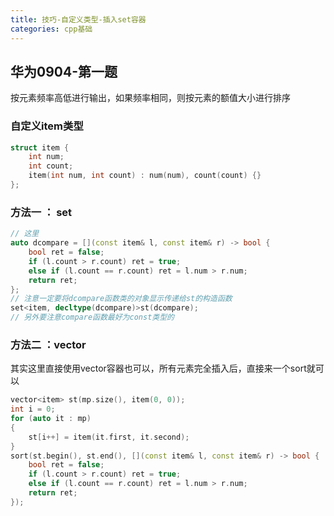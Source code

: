 ```yaml
---
title: 技巧-自定义类型-插入set容器
categories: cpp基础
---
```

## 华为0904-第一题
按元素频率高低进行输出，如果频率相同，则按元素的额值大小进行排序

### 自定义item类型
```cpp
struct item {
	int num;
	int count;
	item(int num, int count) : num(num), count(count) {}
};
```

### 方法一 ： set
```cpp
// 这里
auto dcompare = [](const item& l, const item& r) -> bool {
	bool ret = false;
	if (l.count > r.count) ret = true;
	else if (l.count == r.count) ret = l.num > r.num;
	return ret;
};
// 注意一定要将dcompare函数类的对象显示传递给st的构造函数
set<item, decltype(dcompare)>st(dcompare);
// 另外要注意compare函数最好为const类型的
```

###  方法二 ：vector
其实这里直接使用vector容器也可以，所有元素完全插入后，直接来一个sort就可以
```cpp
vector<item> st(mp.size(), item(0, 0));
int i = 0;
for (auto it : mp)
{
	st[i++] = item(it.first, it.second);
}
sort(st.begin(), st.end(), [](const item& l, const item& r) -> bool {
	bool ret = false;
	if (l.count > r.count) ret = true;
	else if (l.count == r.count) ret = l.num > r.num;
	return ret;
});
```